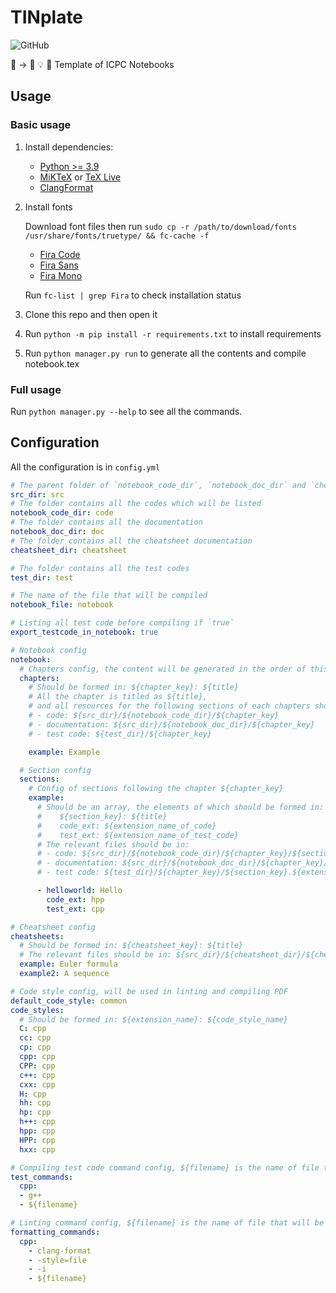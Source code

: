 # TINplate

![GitHub](https://img.shields.io/github/license/Tiphereth-A/TINplate?style=flat-square)

:notebook_with_decorative_cover: -> :thought_balloon: :bulb: :balloon: Template of ICPC Notebooks

## Usage

### Basic usage

1. Install dependencies:
   - [Python >= 3.9](https://www.python.org/)
   - [MiKTeX](https://miktex.org/) or [TeX Live](https://www.tug.org/texlive/)
   - [ClangFormat](https://clang.llvm.org/docs/ClangFormat.html)
1. Install fonts

   Download font files then run `sudo cp -r /path/to/download/fonts /usr/share/fonts/truetype/ && fc-cache -f`

   - [Fira Code](https://fonts.google.com/specimen/Fira+Code)
   - [Fira Sans](https://fonts.google.com/specimen/Fira+Sans)
   - [Fira Mono](https://fonts.google.com/specimen/Fira+Mono)

   Run `fc-list | grep Fira` to check installation status

1. Clone this repo and then open it
1. Run `python -m pip install -r requirements.txt` to install requirements
1. Run `python manager.py run` to generate all the contents and compile notebook.tex

### Full usage

Run `python manager.py --help` to see all the commands.

## Configuration

All the configuration is in `config.yml`

```yaml
# The parent folder of `notebook_code_dir`, `notebook_doc_dir` and `cheatsheet_dir`
src_dir: src
# The folder contains all the codes which will be listed
notebook_code_dir: code
# The folder contains all the documentation
notebook_doc_dir: doc
# The folder contains all the cheatsheet documentation
cheatsheet_dir: cheatsheet

# The folder contains all the test codes
test_dir: test

# The name of the file that will be compiled
notebook_file: notebook

# Listing all test code before compiling if `true`
export_testcode_in_notebook: true

# Notebook config
notebook:
  # Chapters config, the content will be generated in the order of this field
  chapters:
    # Should be formed in: ${chapter_key}: ${title}
    # All the chapter is titled as ${title},
    # and all resources for the following sections of each chapters should be placed in these folders:
    # - code: ${src_dir}/${notebook_code_dir}/${chapter_key}
    # - documentation: ${src_dir}/${notebook_doc_dir}/${chapter_key}
    # - test code: ${test_dir}/${chapter_key}

    example: Example

  # Section config
  sections:
    # Config of sections following the chapter ${chapter_key}
    example:
      # Should be an array, the elements of which should be formed in:
      #    ${section_key}: ${title}
      #    code_ext: ${extension_name_of_code}
      #    test_ext: ${extension_name_of_test_code}
      # The relevant files should be in:
      # - code: ${src_dir}/${notebook_code_dir}/${chapter_key}/${section_key}.${extension_name_of_code}
      # - documentation: ${src_dir}/${notebook_doc_dir}/${chapter_key}/${section_key}.tex
      # - test code: ${test_dir}/${chapter_key}/${section_key}.${extension_name_of_test_code}

      - helloworld: Hello
        code_ext: hpp
        test_ext: cpp

# Cheatsheet config
cheatsheets:
  # Should be formed in: ${cheatsheet_key}: ${title}
  # The relevant files should be in: ${src_dir}/${cheatsheet_dir}/${cheatsheet_key}.tex
  example: Euler formula
  example2: A sequence

# Code style config, will be used in linting and compiling PDF
default_code_style: common
code_styles:
  # Should be formed in: ${extension_name}: ${code_style_name}
  C: cpp
  cc: cpp
  cp: cpp
  cpp: cpp
  CPP: cpp
  c++: cpp
  cxx: cpp
  H: cpp
  hh: cpp
  hp: cpp
  h++: cpp
  hpp: cpp
  HPP: cpp
  hxx: cpp

# Compiling test code command config, ${filename} is the name of file that will be compiled
test_commands:
  cpp:
  - g++
  - ${filename}

# Linting command config, ${filename} is the name of file that will be linted
formatting_commands:
  cpp:
    - clang-format
    - -style=file
    - -i
    - ${filename}
```
